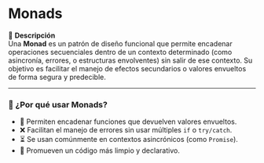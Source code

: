 # Monads

📌 **Descripción**  
Una **Monad** es un patrón de diseño funcional que permite encadenar operaciones secuenciales dentro de un contexto determinado (como asincronía, errores, o estructuras envolventes) sin salir de ese contexto. Su objetivo es facilitar el manejo de efectos secundarios o valores envueltos de forma segura y predecible.

---

### 🤔 ¿Por qué usar Monads?

- 🔄 Permiten encadenar funciones que devuelven valores envueltos.
- ❌ Facilitan el manejo de errores sin usar múltiples `if` o `try/catch`.
- ⏳ Se usan comúnmente en contextos asincrónicos (como `Promise`).
- 🧼 Promueven un código más limpio y declarativo.